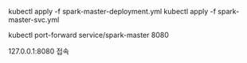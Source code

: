 kubectl apply -f spark-master-deployment.yml
kubectl apply -f spark-master-svc.yml

kubectl port-forward service/spark-master 8080

127.0.0.1:8080 접속
